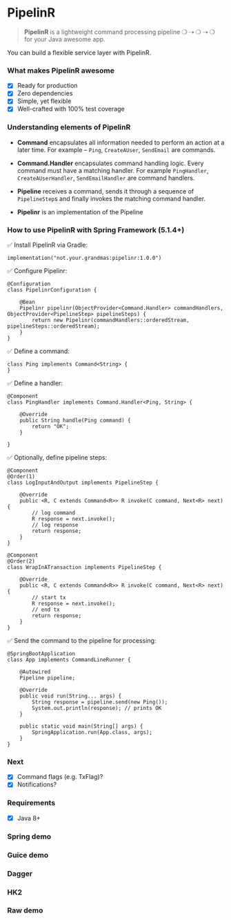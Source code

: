 # PipelinR

> **PipelinR** is a lightweight command processing pipeline ❍ ⇢ ❍ ⇢ ❍ for your Java awesome app. 

You can build a flexible service layer with PipelinR.


### What makes PipelinR awesome
- [x] Ready for production
- [x] Zero dependencies
- [x] Simple, yet flexible
- [x] Well-crafted with 100% test coverage

### Understanding elements of PipelinR

- **Command** encapsulates all information needed to perform an action at a later time. For example – `Ping`, `CreateAUser`, `SendEmail` are commands.
   
- **Command.Handler** encapsulates command handling logic. Every command must have a matching handler. For example `PingHandler`, `CreateAUserHandler`, `SendEmailHandler` are command handlers.

- **Pipeline** receives a command, sends it through a sequence of `PipelineStep`s and finally invokes the matching command handler.
 
- **Pipelinr** is an implementation of the Pipeline
  

### How to use PipelinR with Spring Framework (5.1.4+) 

✅ Install PipelinR via Gradle:
```
implementation("not.your.grandmas:pipelinr:1.0.0")
```

✅ Configure Pipelinr:
```
@Configuration
class PipelinrConfiguration {

    @Bean
    Pipelinr pipelinr(ObjectProvider<Command.Handler> commandHandlers, ObjectProvider<PipelineStep> pipelineSteps) {
        return new Pipelinr(commandHandlers::orderedStream, pipelineSteps::orderedStream);
    }
}
```

✅ Define a command:
```
class Ping implements Command<String> {
}
```

✅ Define a handler:
```
@Component
class PingHandler implements Command.Handler<Ping, String> {

    @Override
    public String handle(Ping command) {
        return "OK";
    }

}
```

✅ Optionally, define pipeline steps:
```
@Component
@Order(1)
class LogInputAndOutput implements PipelineStep {

    @Override
    public <R, C extends Command<R>> R invoke(C command, Next<R> next) {
        // log command
        R response = next.invoke();
        // log response
        return response;
    }
}
```

```
@Component
@Order(2)
class WrapInATransaction implements PipelineStep {

    @Override
    public <R, C extends Command<R>> R invoke(C command, Next<R> next) {
        // start tx
        R response = next.invoke();
        // end tx
        return response;
    }
}
```

✅ Send the command to the pipeline for processing:
```
@SpringBootApplication
class App implements CommandLineRunner {

    @Autowired
    Pipeline pipeline;

    @Override
    public void run(String... args) {
        String response = pipeline.send(new Ping());
        System.out.println(response); // prints OK        
    }

    public static void main(String[] args) {
        SpringApplication.run(App.class, args);
    }
}

```

### Next
- [x] Command flags (e.g. TxFlag)?
- [x] Notifications?

### Requirements
- [x] Java 8+

### Spring demo


### Guice demo

### Dagger

### HK2


### Raw demo
